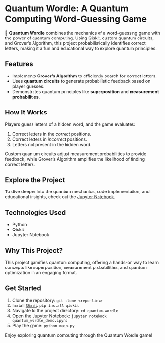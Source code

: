 # Quantum Wordle: A Quantum Computing Word-Guessing Game

🚀 **Quantum Wordle** combines the mechanics of a word-guessing game with the power of quantum computing. Using Qiskit, custom quantum circuits, and Grover’s Algorithm, this project probabilistically identifies correct letters, making it a fun and educational way to explore quantum principles.

## Features
- Implements **Grover’s Algorithm** to efficiently search for correct letters.
- Uses **quantum circuits** to generate probabilistic feedback based on player guesses.
- Demonstrates quantum principles like **superposition** and **measurement probabilities**.

## How It Works
Players guess letters of a hidden word, and the game evaluates:

1. Correct letters in the *correct* positions.
2. Correct letters in *incorrect* positions.
3. Letters not present in the hidden word.

Custom quantum circuits adjust measurement probabilities to provide feedback, while Grover’s Algorithm amplifies the likelihood of finding correct letters.

## Explore the Project
To dive deeper into the quantum mechanics, code implementation, and educational insights, check out the [Jupyter Notebook](https://github.com/matttavares9/quantum-wordle/blob/main/quantum_wordle_demo.ipynb).

## Technologies Used
- Python
- Qiskit
- Jupyter Notebook

## Why This Project?
This project gamifies quantum computing, offering a hands-on way to learn concepts like superposition, measurement probabilities, and quantum optimization in an engaging format.

## Get Started
1. Clone the repository: `git clone <repo-link>`
2. Install [Qiskit](https://docs.quantum.ibm.com/guides/install-qiskit): `pip install qiskit`
3. Navigate to the project directory: `cd quantum-wordle`
4. Open the Jupyter Notebook: `jupyter notebook quantum_wordle_demo.ipynb`
5. Play the game: `python main.py`

Enjoy exploring quantum computing through the Quantum Wordle game!
